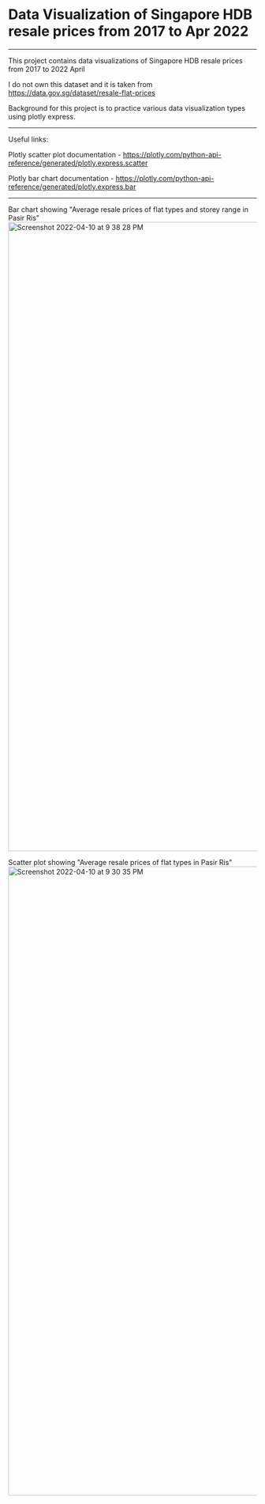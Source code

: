# Data Visualization of Singapore HDB resale prices from 2017 to Apr 2022


----------------------------------------------------------------------------------------------------------------------------------------------------------
This project contains data visualizations of Singapore HDB resale prices from 2017 to 2022 April

I do not own this dataset and it is taken from https://data.gov.sg/dataset/resale-flat-prices

Background for this project is to practice various data visualization types using plotly express.

----------------------------------------------------------------------------------------------------------------------------------------------------------

Useful links:

Plotly scatter plot documentation - https://plotly.com/python-api-reference/generated/plotly.express.scatter

Plotly bar chart documentation - https://plotly.com/python-api-reference/generated/plotly.express.bar

----------------------------------------------------------------------------------------------------------------------------------------------------------

Bar chart showing "Average resale prices of flat types and storey range in Pasir Ris"
<img width="1273" alt="Screenshot 2022-04-10 at 9 38 28 PM" src="https://user-images.githubusercontent.com/98657069/162620924-80eb54a7-612b-4c5c-b458-51f7eee9e3c0.png">

Scatter plot showing "Average resale prices of flat types in Pasir Ris"
<img width="1273" alt="Screenshot 2022-04-10 at 9 30 35 PM" src="https://user-images.githubusercontent.com/98657069/162620740-3e697dfa-f9fb-4323-a1f7-34026e4e1656.png">
